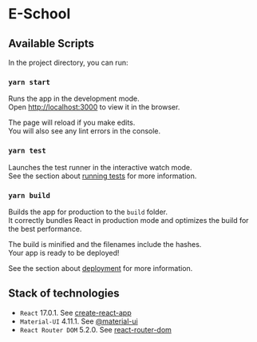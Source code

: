 # E-School

## Available Scripts

In the project directory, you can run:

### `yarn start`

Runs the app in the development mode.\
Open [http://localhost:3000](http://localhost:3000) to view it in the browser.

The page will reload if you make edits.\
You will also see any lint errors in the console.

### `yarn test`

Launches the test runner in the interactive watch mode.\
See the section about [running tests](https://facebook.github.io/create-react-app/docs/running-tests) for more information.

### `yarn build`

Builds the app for production to the `build` folder.\
It correctly bundles React in production mode and optimizes the build for the best performance.

The build is minified and the filenames include the hashes.\
Your app is ready to be deployed!

See the section about [deployment](https://facebook.github.io/create-react-app/docs/deployment) for more information.


## Stack of technologies
- `React` 17.0.1. See [create-react-app](https://github.com/facebook/create-react-app)
- `Material-UI` 4.11.1. See [@material-ui](https://material-ui.com/)
- `React Router DOM` 5.2.0. See [react-router-dom](https://github.com/ReactTraining/react-router/tree/master/packages/react-router-dom)
